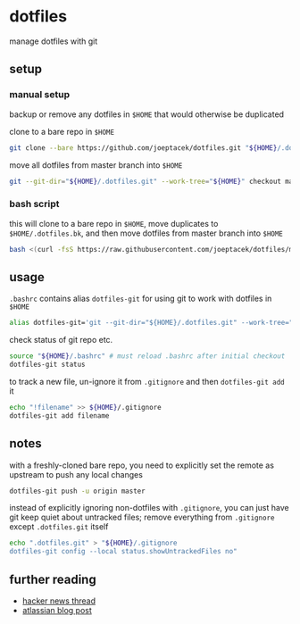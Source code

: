 # dotfiles

manage dotfiles with git

## setup

### manual setup

backup or remove any dotfiles in `$HOME` that would otherwise be duplicated

clone to a bare repo in `$HOME`

```bash
git clone --bare https://github.com/joeptacek/dotfiles.git "${HOME}/.dotfiles.git"
```

move all dotfiles from master branch into `$HOME`

```bash
git --git-dir="${HOME}/.dotfiles.git" --work-tree="${HOME}" checkout master .
```

### bash script

this will clone to a bare repo in `$HOME`, move duplicates to `$HOME/.dotfiles.bk`, and then move dotfiles from master branch into `$HOME`

```bash
bash <(curl -fsS https://raw.githubusercontent.com/joeptacek/dotfiles/master/.dotfiles-install)
```

## usage

`.bashrc` contains alias `dotfiles-git` for using git to work with dotfiles in `$HOME`

```bash
alias dotfiles-git='git --git-dir="${HOME}/.dotfiles.git" --work-tree="${HOME}"'
```

check status of git repo etc.

```bash
source "${HOME}/.bashrc" # must reload .bashrc after initial checkout
dotfiles-git status
```

to track a new file, un-ignore it from `.gitignore` and then `dotfiles-git add` it

```bash
echo "!filename" >> ${HOME}/.gitignore
dotfiles-git add filename
```

## notes

with a freshly-cloned bare repo, you need to explicitly set the remote as upstream to push any local changes

```bash
dotfiles-git push -u origin master
```

instead of explicitly ignoring non-dotfiles with `.gitignore`, you can just have git keep quiet about untracked files; remove everything from `.gitignore` except `.dotfiles.git` itself

```bash
echo ".dotfiles.git" > "${HOME}/.gitignore
dotfiles-git config --local status.showUntrackedFiles no"
```

## further reading

* [hacker news thread](https://news.ycombinator.com/item?id=11070797)
* [atlassian blog post](https://developer.atlassian.com/blog/2016/02/best-way-to-store-dotfiles-git-bare-repo/)
